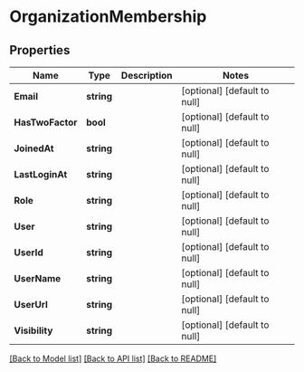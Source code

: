 # OrganizationMembership

## Properties
Name | Type | Description | Notes
------------ | ------------- | ------------- | -------------
**Email** | **string** |  | [optional] [default to null]
**HasTwoFactor** | **bool** |  | [optional] [default to null]
**JoinedAt** | **string** |  | [optional] [default to null]
**LastLoginAt** | **string** |  | [optional] [default to null]
**Role** | **string** |  | [optional] [default to null]
**User** | **string** |  | [optional] [default to null]
**UserId** | **string** |  | [optional] [default to null]
**UserName** | **string** |  | [optional] [default to null]
**UserUrl** | **string** |  | [optional] [default to null]
**Visibility** | **string** |  | [optional] [default to null]

[[Back to Model list]](../README.md#documentation-for-models) [[Back to API list]](../README.md#documentation-for-api-endpoints) [[Back to README]](../README.md)


